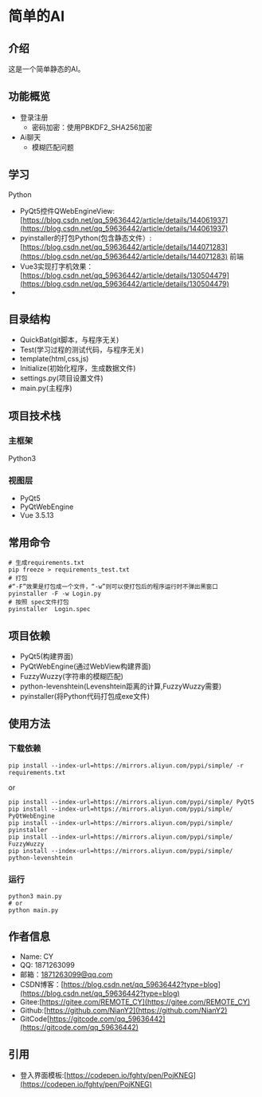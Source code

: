 # 简单的AI
## 介绍
这是一个简单静态的AI。

## 功能概览
- 登录注册
  - 密码加密：使用PBKDF2_SHA256加密
- Ai聊天
  - 模糊匹配问题

## 学习
Python
- PyQt5控件QWebEngineView:[https://blog.csdn.net/qq_59636442/article/details/144061937](https://blog.csdn.net/qq_59636442/article/details/144061937)
- pyinstaller的打包Python(包含静态文件）:[https://blog.csdn.net/qq_59636442/article/details/144071283](https://blog.csdn.net/qq_59636442/article/details/144071283)
前端
- Vue3实现打字机效果：[https://blog.csdn.net/qq_59636442/article/details/130504479](https://blog.csdn.net/qq_59636442/article/details/130504479)
- 

## 目录结构
- QuickBat(git脚本，与程序无关)
- Test(学习过程的测试代码，与程序无关)
- template(html,css,js)
- Initialize(初始化程序，生成数据文件)
- settings.py(项目设置文件)
- main.py(主程序)

## 项目技术栈
### 主框架
Python3

### 视图层
- PyQt5
- PyQtWebEngine
- Vue 3.5.13


## 常用命令
```shell
# 生成requirements.txt
pip freeze > requirements_test.txt
# 打包
#“-F”效果是打包成一个文件，“-w”则可以使打包后的程序运行时不弹出黑窗口
pyinstaller -F -w Login.py
# 按照 spec文件打包
pyinstaller  Login.spec
```


## 项目依赖
- PyQt5(构建界面)
- PyQtWebEngine(通过WebView构建界面)
- FuzzyWuzzy(字符串的模糊匹配)
- python-levenshtein(Levenshtein距离的计算,FuzzyWuzzy需要)
- pyinstaller(将Python代码打包成exe文件)

## 使用方法
### 下载依赖
```shell
pip install --index-url=https://mirrors.aliyun.com/pypi/simple/ -r requirements.txt
```
or
```shell
pip install --index-url=https://mirrors.aliyun.com/pypi/simple/ PyQt5
pip install --index-url=https://mirrors.aliyun.com/pypi/simple/ PyQtWebEngine
pip install --index-url=https://mirrors.aliyun.com/pypi/simple/ pyinstaller
pip install --index-url=https://mirrors.aliyun.com/pypi/simple/ FuzzyWuzzy
pip install --index-url=https://mirrors.aliyun.com/pypi/simple/ python-levenshtein
```

### 运行
```shell
python3 main.py
# or
python main.py
```

## 作者信息
* Name: CY
* QQ: 1871263099
* 邮箱：1871263099@qq.com
* CSDN博客：[https://blog.csdn.net/qq_59636442?type=blog](https://blog.csdn.net/qq_59636442?type=blog)
* Gitee:[https://gitee.com/REMOTE_CY](https://gitee.com/REMOTE_CY)
* Github:[https://github.com/NianY2](https://github.com/NianY2)
* GitCode[https://gitcode.com/qq_59636442](https://gitcode.com/qq_59636442)

## 引用
- 登入界面模板:[https://codepen.io/fghty/pen/PojKNEG](https://codepen.io/fghty/pen/PojKNEG)